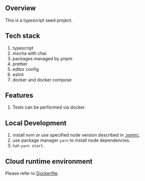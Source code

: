 ## Overview
This is a typescript seed project.

## Tech stack
1. typescript
2. mocha with chai
3. packages managed by pnpm
4. prettier
5. editor config
6. eslint
7. docker and docker compose

## Features
1. Tests can be performed via docker.

## Local Development
1. install nvm or use specified node version described in [.nvmrc](.nvmrc).
2. use package manager `yarn` to install node dependencies.
3. run `yarn start`.

## Cloud runtime environment
Please refer to [Dockerfile](docker/Dockerfile).
